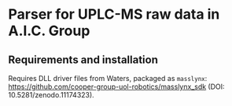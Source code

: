 # Parser for UPLC-MS raw data in A.I.C. Group

## Requirements and installation

Requires DLL driver files from Waters, packaged as `masslynx`: https://github.com/cooper-group-uol-robotics/masslynx_sdk (DOI: 10.5281/zenodo.11174323).
